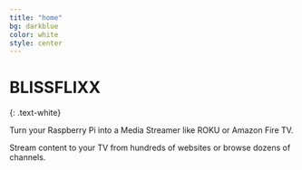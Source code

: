 ```yaml
---
title: "home"
bg: darkblue
color: white
style: center
---
```


# BLISSFLIXX
{: .text-white}

<span class="fa-stack subtlecircle" style="font-size:100px; background:rgba(255,166,0,0.1)">
  <i class="fa fa-circle fa-stack-2x text-white"></i>
  <i class="fa fa-film fa-stack-1x text-darkblue"></i>
</span>

Turn your Raspberry Pi into a Media Streamer like ROKU or Amazon Fire TV.

Stream content to your TV from hundreds of websites or browse dozens of channels.
